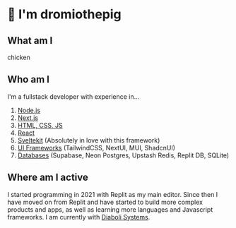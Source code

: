 # 👋 I'm dromiothepig

## What am I
chicken

## Who am I
I&apos;m a fullstack developer with experience in…
1. [Node.js](https://nodejs.org/en)
2. [Next.js](https://nextjs.org)
3. [HTML, CSS, JS](https://developer.mozilla.org/en-US/docs/Glossary/HTML5)
4. [React](https://react.dev)
5. [Sveltekit](https://kit.svelte.dev) (Absolutely in love with this framework)
6. [UI Frameworks](https://www.sencha.com/blog/what-is-ui-frameworks-and-reason-to-use-ui-frameworks/) (TailwindCSS, NextUI, MUI, ShadcnUI)
7. [Databases](https://www.oracle.com/database/what-is-database/) (Supabase, Neon Postgres, Upstash Redis, Replit DB, SQLite)

## Where am I active
I started programming in 2021 with Replit as my main editor. Since then I have moved on from Replit and have started to build more complex products and apps, as well as learning more languages and Javascript frameworks. I am currently with [Diaboli Systems](https://github.com/diaboli-systems).
